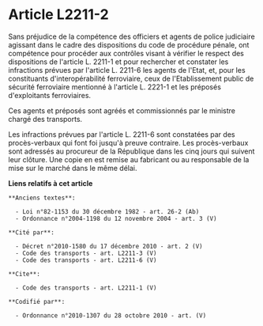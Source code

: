 # Article L2211-2

Sans préjudice de la compétence des officiers et agents de police judiciaire agissant dans le cadre des dispositions du code
de procédure pénale, ont compétence pour procéder aux contrôles visant à vérifier le respect des dispositions de l'article L.
2211-1 et pour rechercher et constater les infractions prévues par l'article L. 2211-6 les agents de l'Etat, et, pour les
constituants d'interopérabilité ferroviaire, ceux de l'Etablissement public de sécurité ferroviaire mentionné à l'article L.
2221-1 et les préposés d'exploitants ferroviaires. 

Ces agents et préposés sont agréés et commissionnés par le ministre chargé des transports. 

Les infractions prévues par l'article L. 2211-6 sont constatées par des procès-verbaux qui font foi jusqu'à preuve contraire.
Les procès-verbaux sont adressés au procureur de la République dans les cinq jours qui suivent leur clôture. Une copie en est
remise au fabricant ou au responsable de la mise sur le marché dans le même délai.

**Liens relatifs à cet article**

	**Anciens textes**:

	  - Loi n°82-1153 du 30 décembre 1982 - art. 26-2 (Ab)
	  - Ordonnance n°2004-1198 du 12 novembre 2004 - art. 3 (V)

	**Cité par**:

	  - Décret n°2010-1580 du 17 décembre 2010 - art. 2 (V)
	  - Code des transports - art. L2211-3 (V)
	  - Code des transports - art. L2211-6 (V)

	**Cite**:

	  - Code des transports - art. L2211-1 (V)

	**Codifié par**:

	  - Ordonnance n°2010-1307 du 28 octobre 2010 - art. (V)
